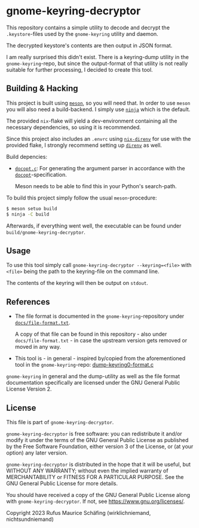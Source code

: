 # gnome-keyring-decryptor

This repository contains a simple utility to decode and decrypt the `.keystore`-files
used by the `gnome-keyring` utility and daemon.

The decrypted keystore's contents are then output in JSON format.

I am really surprised this didn't exist. There is a keyring-dump utility in the
`gnome-keyring`-repo, but since the output-format of that utility is not really suitable
for further processing, I decided to create this tool.

## Building & Hacking

This project is built using [`meson`](https://mesonbuild.com/), so you will need that.
In order to use `meson` you will also need a build-backend. I simply use [`ninja`](https://ninja-build.org/)
which is the default.

The provided `nix`-flake will yield a dev-environment containing all the necessary
dependencies, so using it is recommended.

Since this project also includes an `.envrc` using [`nix-direnv`](https://github.com/nix-community/nix-direnv)
for use with the provided flake, I strongly recommend setting up [`direnv`](https://direnv.net/)
as well.

Build depencies:
 * [`docopt.c`](https://github.com/docopt/docopt.c): For generating the argument parser
   in accordance with the [`docopt`](http://docopt.org/)-specification.

   Meson needs to be able to find this in your Python's search-path.

To build this project simply follow the usual `meson`-procedure:
```sh
$ meson setuo build
$ ninja -C build
```

Afterwards, if everything went well, the executable can be found under `build/gnome-keyring-decryptor`.

## Usage

To use this tool simply call `gnome-keyring-decryptor --keyring=<file>` with `<file>`
being the path to the keyring-file on the command line.

The contents of the keyring will then be output on `stdout`.

## References

 * The file format is documented in the `gnome-keyring`-repository under
   [`docs/file-format.txt`](https://gitlab.gnome.org/GNOME/gnome-keyring/-/blob/master/docs/file-format.txt).

   A copy of that file can be found in this repository - also under `docs/file-format.txt` -
   in case the upstream version gets removed or moved in any way.
 * This tool is - in general - inspired by/copied from the aforementioned tool in the
   `gnome-keyring`-repo:
   [dump-keyring0-format.c](https://gitlab.gnome.org/GNOME/gnome-keyring/-/blob/master/pkcs11/secret-store/dump-keyring0-format.c)

`gnome-keyring` in general and the dump-utility as well as the file format documentation
specifically are licensed under the GNU General Public License Version 2.

## License

This file is part of `gnome-keyring-decryptor`.

`gnome-keyring-decryptor` is free software: you can redistribute it and/or modify it
under the terms of the GNU General Public License as published by the Free Software Foundation,
either version 3 of the License, or (at your option) any later version.

`gnome-keyring-decryptor` is distributed in the hope that it will be useful, but WITHOUT ANY WARRANTY;
without even the implied warranty of MERCHANTABILITY or FITNESS FOR A PARTICULAR PURPOSE.
See the GNU General Public License for more details.

You should have received a copy of the GNU General Public License along with `gnome-keyring-decryptor`.
If not, see <https://www.gnu.org/licenses/>.

Copyright 2023 Rufus Maurice Schäfing (wirklichniemand, nichtsundniemand)
